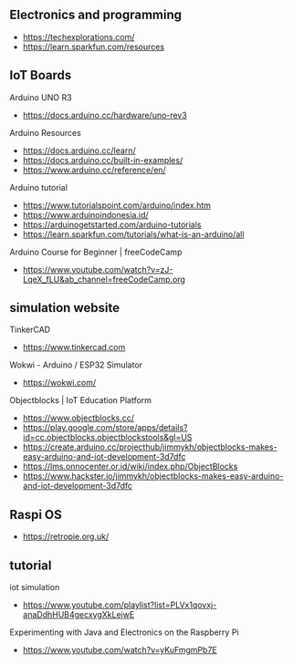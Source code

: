 ## Electronics and programming

- https://techexplorations.com/
- https://learn.sparkfun.com/resources

## IoT Boards

Arduino UNO R3
- https://docs.arduino.cc/hardware/uno-rev3

Arduino Resources
- https://docs.arduino.cc/learn/
- https://docs.arduino.cc/built-in-examples/
- https://www.arduino.cc/reference/en/

Arduino tutorial
- https://www.tutorialspoint.com/arduino/index.htm
- https://www.arduinoindonesia.id/
- https://arduinogetstarted.com/arduino-tutorials
- https://learn.sparkfun.com/tutorials/what-is-an-arduino/all

Arduino Course for Beginner | freeCodeCamp
- https://www.youtube.com/watch?v=zJ-LqeX_fLU&ab_channel=freeCodeCamp.org


## simulation website

TinkerCAD
- https://www.tinkercad.com

Wokwi - Arduino / ESP32 Simulator
- https://wokwi.com/

Objectblocks | IoT Education Platform
- https://www.objectblocks.cc/
- https://play.google.com/store/apps/details?id=cc.objectblocks.objectblockstools&gl=US
- https://create.arduino.cc/projecthub/jimmykh/objectblocks-makes-easy-arduino-and-iot-development-3d7dfc
- https://lms.onnocenter.or.id/wiki/index.php/ObjectBlocks
- https://www.hackster.io/jimmykh/objectblocks-makes-easy-arduino-and-iot-development-3d7dfc


## Raspi OS

- https://retropie.org.uk/

## tutorial

iot simulation
- https://www.youtube.com/playlist?list=PLVx1qovxj-anaDdhHUB4gecxygXkLejwE

Experimenting with Java and Electronics on the Raspberry Pi
- https://www.youtube.com/watch?v=yKuFmgmPb7E
